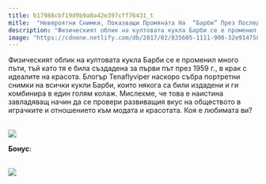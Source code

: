 ```yaml
---
title: b17988cbf19d9b9a0a42e397cff76431_t
mitle:  "Невероятни Снимки, Показващи Промяната На  “Барби” През Последните 50 години"
description: "Физическият облик на култовата кукла Барби се е променил много пъти, тъй като тя е била създадена за първи път през 1959 г., в крак с идеалите на красота. Блогър Tenaflyviper"
image: "https://cdnone.netlify.com/db/2017/02/835605-1111-900-32e9147584-1486463324-760x4074.jpg"
---
```


 <p>Физическият облик на култовата кукла Барби се е променил много пъти, тъй като тя е била създадена за първи път през 1959 г., в крак с идеалите на красота. Блогър Tenaflyviper наскоро събра портретни снимки на всички кукли Барби, които някога са били издадени и ги комбинира в един голям колаж. Мислехме, че това е наистина завладяващ начин да се провери развиващия вкус на обществото в играчките и отношението към модата и красотата. Коя е любимата ви?</p>       <p> <br/><img src="https://cdnone.netlify.com/db/2017/02/835605-1111-900-32e9147584-1486463324-760x4074.jpg"/><br/></p>  <p><strong>Бонус</strong>:</p> <p> <br/><img src="https://cdnone.netlify.com/db/2017/02/1691360-1-0-1486388465-1486388478-900-9ef4c38e4c-1-1486463324-760x532.jpg"/><br/></p>            